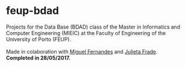 # feup-bdad
Projects for the Data Base (BDAD) class of the Master in Informatics and Computer Engineering (MIEIC) at the Faculty of Engineering of the University of Porto (FEUP).
<br><br>
Made in colaboration with [Miguel Fernandes](https://github.com/aquelemiguel) and [Julieta Frade](https://github.com/julietafrade97).<br>
**Completed in 28/05/2017.**
